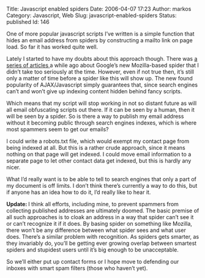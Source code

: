 Title: Javascript enabled spiders
Date: 2006-04-07 17:23
Author: markos
Category: Javascript, Web
Slug: javascript-enabled-spiders
Status: published
Id: 146

<div>
 <p>
  One of more popular javascript scripts I’ve written is a simple function that hides an email address from spiders by constructing a mailto link on page load. So far it has worked quite well.
 </p>
 <p>
  Lately I started to have my doubts about this approach though. There was
  <a href="http://www.google.com/search?hl=en&amp;q=mozilla+google+spider&amp;btnG=Google+Search">
   a series of articles
  </a>
  a while ago about Google’s new Mozilla-based spider that I didn’t take too seriously at the time. However, even if not true then, it’s still only a matter of time before a spider like this will show up. The new found popularity of AJAX/Javascript simply guarantees that, since search engines can’t and won’t give up indexing content hidden behind fancy scripts.
 </p>
 <p>
  Which means that my script will stop working in not so distant future as will all email obfuscating scripts out there. If it can be seen by a human, then it will be seen by a spider. So is there a way to publish my email address without it becoming public through search engines indexes, which is where most spammers seem to get our emails?
 </p>
 <p>
  I could write a robots.txt file, which would exempt my contact page from being indexed at all. But this is a rather crude approach, since it means nothing on that page will get indexed. I could move email information to a separate page to let other contact data get indexed, but this is hardly any nicer.
 </p>
 <p>
  What I’d really want is to be able to tell to search engines that only a part of my document is off limits. I don’t think there’s currently a way to do this, but if anyone has an idea how to do it, I’d really like to hear it.
 </p>
 <p>
  <strong>
   Update:
  </strong>
  I think all efforts, including mine, to prevent spammers from collecting published addresses are ultimately doomed. The basic premise of all such approaches is to cloak an address in a way that spider can’t see it or can’t recognize it if it does. By basing spider on something like Mozilla, there won’t be any difference between what spider sees and what user does. There’s a similar problem with recognition. As spiders gets smarter, as they invariably do, you’ll be getting ever growing overlap between smartest spiders and stupidest users until it’s big enough to be unacceptable.
 </p>
 <p>
  So we’ll either put up contact forms or I hope move to defending our inboxes with smart spam filters (those who haven’t yet).
 </p>
</div>
